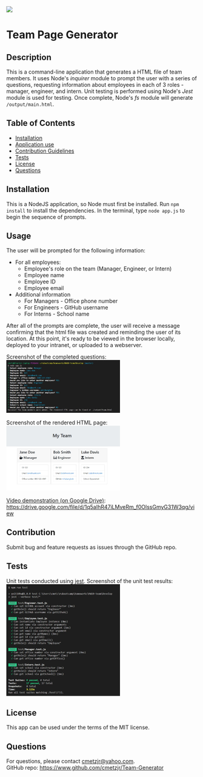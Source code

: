 <img src="https://img.shields.io/badge/license-MIT-brightgreen">

# Team Page Generator

## Description
This is a command-line application that generates a HTML file of team members. It uses Node's *inquirer* module to prompt the user with a series of questions, requesting information about employees in each of 3 roles - manager, engineer, and intern. Unit testing is performed using Node's *Jest* module is used for testing. Once complete, Node's *fs* module will generate `/output/main.html`.

## Table of Contents
* [Installation](#Installation)
* [Application use](#Usage)
* [Contribution Guidelines](#Contribution)
* [Tests](#Tests)
* [License](#License)
* [Questions](#Questions)

## Installation
This is a NodeJS application, so Node must first be installed. Run `npm install` to install the dependencies. In the terminal, type `node app.js` to begin the sequence of prompts.

## Usage
The user will be prompted for the following information:
* For all employees:
    * Employee's role on the team (Manager, Engineer, or Intern)
    * Employee name
    * Employee ID
    * Employee email
* Additional information
    * For Managers - Office phone number
    * For Engineers - GitHub username
    * For Interns - School name  

After all of the prompts are complete, the user will receive a message confirming that the html file was created and reminding the user of its location. At this point, it's ready to be viewed in the browser locally, deployed to your intranet, or uploaded to a webserver.

Screenshot of the completed questions:<br>
<img src="screenshots/user-questions.jpg" width="300px">

Screenshot of the rendered HTML page:<br>
<img src="screenshots/rendered-page.jpg" width="300px">

[Video demonstration (on Google Drive)](https://drive.google.com/file/d/1q5aIhR47iLMveRm_f0OlssGmyG31W3qg/view):  
https://drive.google.com/file/d/1q5aIhR47iLMveRm_f0OlssGmyG31W3qg/view

## Contribution
Submit bug and feature requests as issues through the GitHub repo.

## Tests
Unit tests conducted using [jest](https://jestjs.io/). Screenshot of the unit test results:<br>
<img src="screenshots/test-results.jpg" width="300px">

## License
This app can be used under the terms of the MIT license.

## Questions
For questions, please contact <cmetzjr@yahoo.com>.<br>
GitHub repo: https://www.github.com/cmetzjr/Team-Generator
